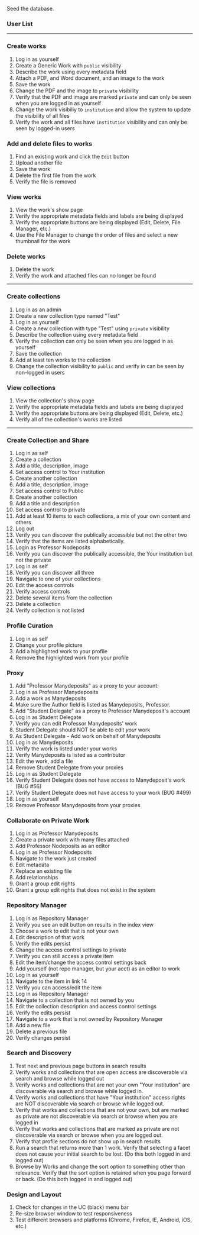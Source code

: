 Seed the database.

### User List

***

### Create works
1. Log in as yourself
1. Create a Generic Work with `public` visibility
1. Describe the work using every metadata field
1. Attach a PDF, and Word document, and an image to the work 
1. Save the work
1. Change the PDF and the image to `private` visibility
1. Verify that the PDF and image are marked `private` and can only be seen when you are logged in as yourself
1. Change the work visibiliy to `institution` and allow the system to update the visibility of all files
1. Verify the work and all files have `institution` visibility and can only be seen by logged-in users

### Add and delete files to works
1. Find an existing work and click the `Edit` button
1. Upload another file
1. Save the work
1. Delete the first file from the work
1. Verify the file is removed

### View works
1. View the work's show page
1. Verify the appropriate metadata fields and labels are being displayed
1. Verify the appropriate buttons are being displayed (Edit, Delete, File Manager, etc.)
1. Use the File Manager to change the order of files and select a new thumbnail for the work

### Delete works
1. Delete the work
1. Verify the work and attached files can no longer be found

***

### Create collections
1. Log in as an admin
1. Create a new collection type named "Test"
1. Log in as yourself
1. Create a new collection with type "Test" using `private` visibility
1. Describe the collection using every metadata field
1. Verify the collection can only be seen when you are logged in as yourself
1. Save the collection
1. Add at least ten works to the collection
1. Change the collection visibility to `public` and verify in can be seen by non-logged in users

### View collections
1. View the collection's show page
1. Verify the appropriate metadata fields and labels are being displayed
1. Verify the appropriate buttons are being displayed (Edit, Delete, etc.)
1. Verify all of the collection's works are listed






***

### Create Collection and Share
1. Log in as self
1. Create a collection 
1. Add a title, description, image
1. Set access control to Your institution 
1. Create another collection
1. Add a title, description, image
1. Set access control to Public
1. Create another collection
1. Add a title and description
1. Set access control to private
1. Add at least 10 items to each collections, a mix of your own content and others
1. Log out 
1. Verify you can discover the publically accessible but not the other two
1. Verify that the items are listed alphabetically.
1. Login as Professor Nodeposits
1. Verify you can discover the publically accessible, the Your institution but not the private
1. Log in as self
1. Verify you can discover all three
1. Navigate to one of your collections
1. Edit the access controls
1. Verify access controls
1. Delete several items from the collection
1. Delete a collection
1. Verify collection is not listed

### Profile Curation
1. Log in as self
1. Change your profile picture
1. Add a highlighted work to your profile
1. Remove the highlighted work from your profile

### Proxy
1. Add "Professor Manydeposits" as a proxy to your account: 
1. Log in as Professor Manydeposits
1. Add a work as Manydeposits
1. Make sure the Author field is listed as Manydeposits, Professor.
1. Add "Student Delegate" as a proxy to Professor Manydeposit's account
1. Log in as Student Delegate
1. Verify you can edit Professor Manydeposits' work
1. Student Delegate should NOT be able to edit _your_ work
1. As Student Delegate - Add work on behalf of Manydeposits
1. Log in as Manydeposits
1. Verify the work is listed under your works
1. Verify Manydeposits is listed as a contributor
1. Edit the work, add a file
1. Remove Student Delegate from your proxies
1. Log in as Student Delegate
1. Verify Student Delegate does not have access to Manydeposit's work (BUG #56)
1. Verify Student Delegate does not have access to your work (BUG #499)
1. Log in as yourself
1. Remove Professor Manydeposits from your proxies

### Collaborate on Private Work
1. Log in as Professor Manydeposits
1. Create a private work with many files attached
1. Add Professor Nodeposits as an editor
1. Log in as Professor Nodeposits
1. Navigate to the work just created
1. Edit metadata
1. Replace an existing file
1. Add relationships
1. Grant a group edit rights
1. Grant a group edit rights that does not exist in the system

### Repository Manager
1. Log in as Repository Manager
1. Verify you see an edit button on results in the index view
1. Choose a work to edit that is not your own
1. Edit description of that work
1. Verify the edits persist
1. Change the access control settings to private
1. Verify you can still access a private item
1. Edit the item/change the access control settings back
1. Add yourself (not repo manager, but your acct) as an editor to work
1. Log in as yourself
1. Navigate to the item in link 14
1. Verify you can access/edit the item
1. Log in as Repository Manager
1. Navigate to a collection that is not owned by you
1. Edit the collection description and access control settings
1. Verify the edits persist
1. Navigate to a work that is not owned by Repository Manager
1. Add a new file
1. Delete a previous file
1. Verify changes persist

### Search and Discovery
1. Test next and previous page buttons in search results
1. Verify works and collections that are open access are discoverable via search and browse while logged out
1. Verify works and collections that are not your own "Your institution" are discoverable via search and browse while logged in.
1. Verify works and collections that have "Your institution" access rights are NOT discoverable via search or browse while logged out.
1. Verify that works and collections that are not your own, but are marked as private are not discoverable via search or browse when you are logged in
1. Verify that works and collections that are marked as private are not discoverable via search or browse when you are logged out.
1. Verify that profile sections do not show up in search results
1. Run a search that returns more than 1 work. Verify that selecting a facet does not cause your initial search to be lost. (Do this both logged in and logged out)
1. Browse by Works and change the sort option to something other than relevance. Verify that the sort option is retained when you page forward or back. (Do this both logged in and logged out)

### Design and Layout
1. Check for changes in the UC (black) menu bar
1. Re-size browser window to test responsiveness 
1. Test different browsers and platforms (Chrome, Firefox, IE, Android, iOS, etc.)
